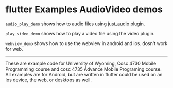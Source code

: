 flutter Examples AudioVideo demos
===========

`audio_play_demo` shows how to audio files using just_audio plugin.

`play_video_demo` shows how to play a video file using the video plugin.

`webview_demo` shows how to use the webview in android and ios.  dosn't work for web.


---

These are example code for University of Wyoming, Cosc 4730 Mobile Programming course and cosc 4735 Advance Mobile Programing course. 
All examples are for Android, but are written in flutter could be used on an Ios device, the web, or desktops as well.
